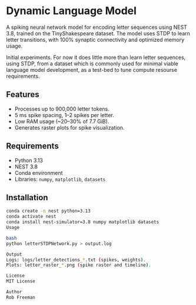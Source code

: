 # Dynamic Language Model

A spiking neural network model for encoding letter sequences using NEST 3.8, trained on the TinyShakespeare dataset. The model uses STDP to learn letter transitions, with 100% synaptic connectivity and optimized memory usage.

Initial experiments. For now it does little more than learn letter sequences, using STDP, from a dataset which is commonly used for minimal viable language model development, as a test-bed to tune compute resourse requirements.

## Features
- Processes up to 900,000 letter tokens.
- 5 ms spike spacing, 1–2 spikes per letter.
- Low RAM usage (~20–30% of 7.7 GiB).
- Generates raster plots for spike visualization.

## Requirements
- Python 3.13
- NEST 3.8
- Conda environment
- Libraries: `numpy`, `matplotlib`, `datasets`

## Installation
```bash
conda create -n nest python=3.13
conda activate nest
conda install nest-simulator=3.8 numpy matplotlib datasets
Usage

bash
python letterSTDPNetwork.py > output.log

Output
Logs: logs/letter_detections_*.txt (spikes, weights).
Plots: letter_raster_*.png (spike raster and timeline).

License
MIT License

Author
Rob Freeman
